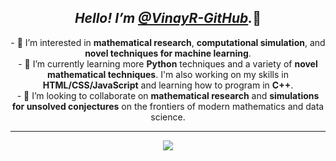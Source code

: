 <section align = 'center'>
  <h1><em>Hello! I’m <a href = 'https://github.com/VinayR-GitHub'>@VinayR-GitHub</a>.</em>👋</h1>
  - 👀 I’m interested in <strong>mathematical research</strong>, <strong>computational simulation</strong>, and <strong>novel techniques for machine learning</strong>.<br />
  - 🌱 I’m currently learning more <strong>Python</strong> techniques and a variety of <strong>novel mathematical techniques</strong>. I'm also working on my skills in <strong>HTML/CSS/JavaScript</strong> and learning how to program in <strong>C++</strong>.<br />
  - 💞️ I’m looking to collaborate on <strong>mathematical research</strong> and <strong>simulations for unsolved conjectures</strong> on the frontiers of modern mathematics and data science.<br /><hr />
  <img src = 'https://github-readme-stats-mbp9.vercel.app/api/top-langs/?username=VinayR-GitHub&layout=compact&theme=dracula' />
</section>
